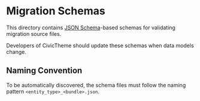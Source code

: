 # Migration Schemas

This directory contains [JSON Schema](https://json-schema.org)-based schemas for
validating migration source files.

Developers of CivicTheme should update these schemas when data models change.

## Naming Convention

To be automatically discovered, the schema files must follow the naming
pattern `<entity_type>_<bundle>.json`.

